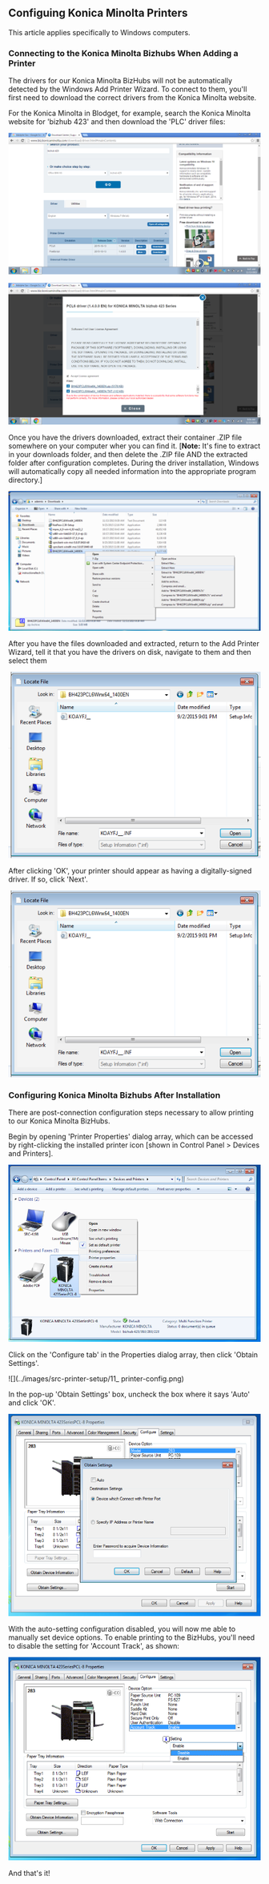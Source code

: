 ## Configuing Konica Minolta Printers

This article applies specifically to Windows computers.

### Connecting to the Konica Minolta Bizhubs When Adding a Printer

The drivers for our Konica Minolta BizHubs will not be automatically detected by the Windows Add Printer Wizard.  To connect to them, you'll first need to download the correct drivers from the Konica Minolta website.

For the Konica Minolta in Blodget, for example, search the Konica Minolta website for 'bizhub 423' and then download the 'PLC' driver files:

![](../images/src-printer-setup/00_konica-minolta-bizhub-drivers_search.png)

![](../images/src-printer-setup/00_konica-minolta-bizhub-drivers_select.png)

Once you have the drivers downloaded, extract their container .ZIP file somewhere on your computer wher you can find it. [**Note:** It's fine to extract in your downloads folder, and then delete the .ZIP file AND the extracted folder after configuration completes.  During the driver installation, Windows will automatically copy all needed information into the appropriate program directory.]

![](../images/src-printer-setup/00_konica-minolta-bizhub-drivers_extract.png)

After you have the files downloaded and extracted, return to the Add Printer Wizard, tell it that you have the drivers on disk, navigate to them and then select them

![](../images/src-printer-setup/07_add-printer-select.png)

After clicking 'OK', your printer should appear as having a digitally-signed driver. If so, click 'Next'.

![](../images/src-printer-setup/07_add-printer-select.png)


### Configuring Konica Minolta Bizhubs After Installation

There are post-connection configuration steps necessary to allow printing to our Konica Minolta BizHubs.

Begin by opening 'Printer Properties' dialog array, which can be accessed by right-clicking the installed printer icon [shown in Control Panel > Devices and Printers].

![](../images/src-printer-setup/10_printer-config.png)

Click on the 'Configure tab' in the Properties dialog array, then click 'Obtain Settings'.

![](../images/src-printer-setup/11_ printer-config.png)

In the pop-up 'Obtain Settings' box, uncheck the box where it says 'Auto' and click 'OK'.

![](../images/src-printer-setup/12_printer-config_uncheck-auto.png)

With the auto-setting configuration disabled, you will now me able to manually set device options. To enable printing to the BizHubs, you'll need to disable the setting for 'Account Track', as shown:

![](../images/src-printer-setup/13_printer-config_uncheck-disable-account-track.png)

And that's it!
